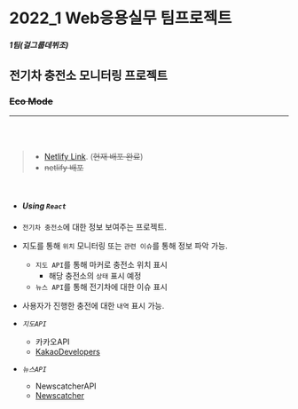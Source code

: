 # 2022_1 Web응용실무 팀프로젝트

##### 1팀(걸그룹데뷔조)

## 전기차 충전소 모니터링 프로젝트

### ~~Eco Mode~~

---

&nbsp;  
&nbsp;

> - [Netlify Link](https://2022-web-ecomode.netlify.app).
>   (~~현재 배포 완료~~)
> - ~~netlify 배포~~

&nbsp;

- #### _Using `React`_
- `전기차 충전소`에 대한 정보 보여주는 프로젝트.
- 지도를 통해 `위치` 모니터링 또는 `관련 이슈`를 통해 정보 파악 가능.
  - `지도 API`를 통해 마커로 충전소 위치 표시
    - 해당 충전소의 `상태` 표시 예정
  - `뉴스 API`를 통해 전기차에 대한 이슈 표시
- 사용자가 진행한 충전에 대한 `내역` 표시 가능.

- _`지도API`_
  - 카카오API
  - [KakaoDevelopers](https://developers.kakao.com/)
- _`뉴스API`_
  - NewscatcherAPI
  - [Newscatcher](https://newscatcherapi.com/)
